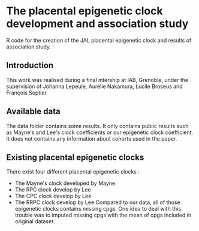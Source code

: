 # The placental epigenetic clock development and association study
R code for the creation of the JAL placental epigenetic clock and results of association study. 

## Introduction 
This work was realised during a final intership at IAB, Grenoble, under the supervision of Johanna Lepeule, Aurélie Nakamura, Lucile Broseus and François Septier. 

## Available data 

The data folder contains some results. 
It only contains public results such as Mayne's and Lee's clock coefficients or our epigenetic clock coefficient. 
It does not contains any information about cohorts used in the paper. 

## Existing placental epigenetic clocks 

There exist four different placental epigenetic clocks : 
- The Mayne's clock developed by Mayne 
- The RPC clock develop by Lee 
- The CPC clock develop by Lee 
- The RRPC clock develop by Lee 
Compared to our data, all of those epigenetic clocks contains missing cpgs. 
One idea to deal with this trouble was to imputed missing cpgs with the mean of cpgs included in original dataset. 


